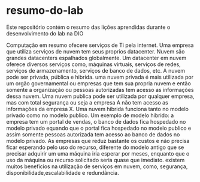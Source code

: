 # resumo-do-lab
Este repositório contém o resumo das lições aprendidas durante o desenvolvimento do lab na DIO

Computação em resumo ofecere serviços de Ti pela internet.
Uma empresa que utiliza serviços de nuvem tem seus proprios datacenter.
Nuvem são grandes datacenters espalhados globalmente.
Um datacenter em nuvem oferece diversos serviços como, máquinas virtuais, serviços de redes, serviços de armazenamento, serviços de banco de dados, etc.
A nuvem pode ser privada, pública e hibrida.
uma nuvem privada é mais utilizada por um orgão governamental ou empresas que tem sua propria nuvem e então somente a organização ou pessoas autorizadas tem acesso as informações dessa nuvem.
Uma nuvem publica pode ser utilizada por qualquer empresa, mas com total segurança ou seja a empresa A não tem acesso as informações da empresa X.
Uma nuvem hibrida funciona tanto no modelo privado como no modelo publico.
Um exemplo de modelo hibrido: a empresa tem um portal de vendas, o banco de dados fica hospedado no modelo privado equando que o portal fica hospedado no modelo publico e assim somente pessoas autorizada tem acesso ao banco de dados no modelo privado.
As empresas que reduz bastante os custos e não precisa ficar esperando pelo uso do recurso, diferente do modelo antigo que se precisar adquirir um uma máquina iria esperar por meses, enquanto que o uso da máquina ou recurso solicitado seria quase que imediato.
existem muitos beneficios na utilização de serviços em nuvem, como, segurança, disponibilidade,escalabilidade e redundância.

